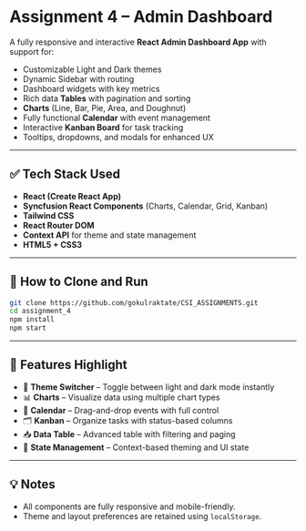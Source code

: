 # Assignment 4 – Admin Dashboard

A fully responsive and interactive **React Admin Dashboard App** with support for:

- Customizable Light and Dark themes  
- Dynamic Sidebar with routing  
- Dashboard widgets with key metrics  
- Rich data **Tables** with pagination and sorting  
- **Charts** (Line, Bar, Pie, Area, and Doughnut)  
- Fully functional **Calendar** with event management  
- Interactive **Kanban Board** for task tracking  
- Tooltips, dropdowns, and modals for enhanced UX  

---

## ✅ Tech Stack Used

- **React (Create React App)**  
- **Syncfusion React Components** (Charts, Calendar, Grid, Kanban)  
- **Tailwind CSS**  
- **React Router DOM**  
- **Context API** for theme and state management  
- **HTML5 + CSS3**  

---

## 🚀 How to Clone and Run

```bash
git clone https://github.com/gokulraktate/CSI_ASSIGNMENTS.git
cd assignment_4
npm install
npm start
```

---


## 🌟 Features Highlight

- 🔄 **Theme Switcher** – Toggle between light and dark mode instantly  
- 📊 **Charts** – Visualize data using multiple chart types  
- 📅 **Calendar** – Drag-and-drop events with full control  
- 🗂 **Kanban** – Organize tasks with status-based columns  
- 📥 **Data Table** – Advanced table with filtering and paging  
- 🧠 **State Management** – Context-based theming and UI state  

---

## 💡 Notes

- All components are fully responsive and mobile-friendly.  
- Theme and layout preferences are retained using `localStorage`.
